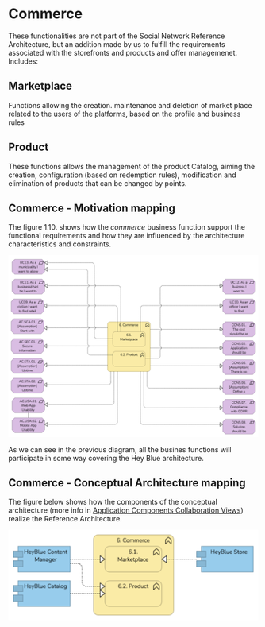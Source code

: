 # Commerce

These functionalities are not part of the Social Network Reference Architecture, but an addition made by us to fulfill the requirements associated with the storefronts and products and offer managemenet. Includes:

## Marketplace

Functions allowing the creation. maintenance and deletion of market place related to the users of the platforms, based on the profile and business rules

## Product

These functions allows the management of the product Catalog, aiming the creation, configuration (based on redemption rules), modification and elimination of products that can be changed by points.

## Commerce - Motivation mapping

The figure 1.10. shows how the *commerce* business function support the functional requirements and how they are influenced by the architecture characteristics and constraints.

![Commerce - Motivation Matrix](/Assets/1.10-Motivation-Commerce-mapping.png)

As we can see in the previous diagram, all the busines functions will participate in some way covering the Hey Blue architecture.

## Commerce - Conceptual Architecture mapping

The figure below shows how the components of the conceptual architecture (more info in [Application Components Collaboration Views](/README.md#application-component-collaboration-views)) realize the Reference Architecture.

![Commerce Conceptual Architecture Mapping](/Assets/Commerce-Conceptual-Architecture-Mapping.png)